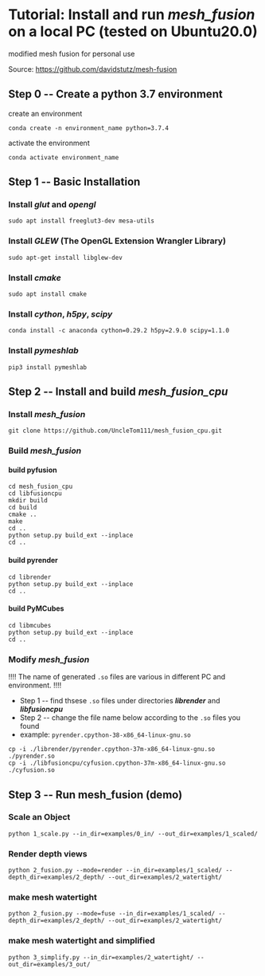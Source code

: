 # Tutorial: Install and run *mesh_fusion* on a local PC (tested on Ubuntu20.0)
modified mesh fusion for personal use

Source: https://github.com/davidstutz/mesh-fusion

## Step 0 -- Create a python 3.7 environment
create an environment
```
conda create -n environment_name python=3.7.4
```
activate the environment
```
conda activate environment_name
```
## Step 1 -- Basic Installation
### Install *glut* and *opengl*
```
sudo apt install freeglut3-dev mesa-utils
```
### Install *GLEW* (The OpenGL Extension Wrangler Library)
```
sudo apt-get install libglew-dev
```
### Install *cmake*
```
sudo apt install cmake
```
### Install *cython*, *h5py*, *scipy*
```
conda install -c anaconda cython=0.29.2 h5py=2.9.0 scipy=1.1.0
```
### Install *pymeshlab*
```
pip3 install pymeshlab
```
## Step 2 -- Install and build *mesh_fusion_cpu*
### Install *mesh_fusion*
```
git clone https://github.com/UncleTom111/mesh_fusion_cpu.git
```
### Build *mesh_fusion*
#### build pyfusion
```
cd mesh_fusion_cpu
cd libfusioncpu
mkdir build
cd build
cmake ..
make
cd ..
python setup.py build_ext --inplace
cd ..
```
#### build pyrender
```
cd librender
python setup.py build_ext --inplace
cd ..
```
#### build PyMCubes
```
cd libmcubes
python setup.py build_ext --inplace
cd ..
```
### Modify *mesh_fusion*
!!!! The name of  generated ```.so``` files are various in different PC and environment. !!!!
- Step 1 -- find thsese ```.so``` files under directories ***librender*** and ***libfusioncpu***
- Step 2 -- change the file name below according to the ```.so``` files you found
- example: ```pyrender.cpython-38-x86_64-linux-gnu.so```
```
cp -i ./librender/pyrender.cpython-37m-x86_64-linux-gnu.so ./pyrender.so
cp -i ./libfusioncpu/cyfusion.cpython-37m-x86_64-linux-gnu.so ./cyfusion.so
```
## Step 3 --  Run mesh_fusion (demo)
### Scale an Object
```
python 1_scale.py --in_dir=examples/0_in/ --out_dir=examples/1_scaled/
```
### Render depth views
```
python 2_fusion.py --mode=render --in_dir=examples/1_scaled/ --depth_dir=examples/2_depth/ --out_dir=examples/2_watertight/
```
### make mesh watertight
```
python 2_fusion.py --mode=fuse --in_dir=examples/1_scaled/ --depth_dir=examples/2_depth/ --out_dir=examples/2_watertight/
```
### make mesh watertight and simplified
```
python 3_simplify.py --in_dir=examples/2_watertight/ --out_dir=examples/3_out/
```
